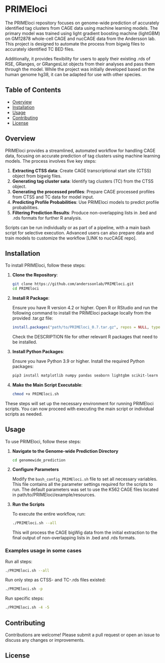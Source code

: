 # PRIMEloci

The PRIMEloci repository focuses on genome-wide prediction of accurately identified tag clusters from CAGE data using machine learning models. The primary model was trained using light gradient boosting machine (lightGBM) on GM12878 whole-cell CAGE and nucCAGE data from the Andersson lab. This project is designed to automate the process from bigwig files to accurately identified TC BED files. 

Additionally, it provides flexibility for users to apply their existing .rds of RSE, GRanges, or GRangesList objects from their analyses and pass them through the model. While the project was initially developed based on the human genome hg38, it can be adapted for use with other species.

## Table of Contents

- [Overview](#overview)
- [Installation](#installation)
- [Usage](#usage)
- [Contributing](#contributing)
- [License](#license)

## Overview

PRIMEloci provides a streamlined, automated workflow for handling CAGE data, focusing on accurate prediction of tag clusters using machine learning models. The process involves five key steps:

1. **Extracting CTSS data**: Create CAGE transcriptional start site (CTSS) object from bigwig files.
2. **Generating tag cluster sata**: Identify tag clusters (TC) from the CTSS object.
3. **Generating the processed profiles**: Prepare CAGE processed profiles from CTSS and TC data for model input.
4. **Predicting Profile Probabilities**: Use PRIMEloci models to predict profile probabilities.
5. **Filtering Prediction Results**: Produce non-overlapping lists in .bed and .rds formats for further R analysis.

Scripts can be run individually or as part of a pipeline, with a main bash script for selective execution. Advanced users can also prepare data and train models to customize the workflow [LINK to nucCAGE repo].

## Installation

To install PRIMEloci, follow these steps:

1. **Clone the Repository**:

   ```bash
   git clone https://github.com/anderssonlab/PRIMEloci.git
   cd PRIMEloci
   ```

2. **Install R Package**:

   Ensure you have R version 4.2 or higher. Open R or RStudio and run the following command to install the PRIMEloci package locally from the provided .tar.gz file:

   ```r
   install.packages("path/to/PRIMEloci_0.7.tar.gz", repos = NULL, type = "source")
   ```

   Check the DESCRIPTION file for other relevant R packages that need to be installed.

3. **Install Python Packages**:

   Ensure you have Python 3.9 or higher. Install the required Python packages:

   ```bash
   pip3 install matplotlib numpy pandas seaborn lightgbm scikit-learn
   ```

4. **Make the Main Script Executable**:

   ```bash
   chmod +x PRIMEloci.sh
   ```

These steps will set up the necessary environment for running PRIMEloci scripts. You can now proceed with executing the main script or individual scripts as needed.

## Usage

To use PRIMEloci, follow these steps:

1. **Navigate to the Genome-wide Prediction Directory**

   ```bash
   cd genomewide_prediction
   ```

2. **Configure Parameters**

   Modify the `bash_config_PRIMEloci.sh` file to set all necessary variables. This file contains all the parameter settings required for the scripts to run. The default parameters was set to use the K562 CAGE files located in path/to/PRIMEloci/example/resources.

3. **Run the Scripts**

   To execute the entire workflow, run:

   ```bash
   ./PRIMEloci.sh --all
   ```

   This will process the CAGE bigWig data from the initial extraction to the final output of non-overlapping lists in .bed and .rds formats.

### Examples usage in some cases

Run all steps:

```bash
./PRIMEloci.sh --all
```

Run only step as CTSS- and TC-.rds files existed:

```bash
./PRIMEloci.sh -p
```

Run specific steps:

```bash
./PRIMEloci.sh -4 -5
```

## Contributing

Contributions are welcome! Please submit a pull request or open an issue to discuss any changes or improvements.

## License

